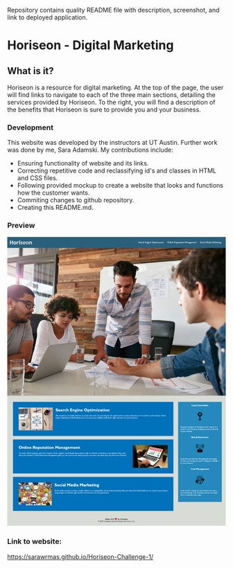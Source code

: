 Repository contains quality README file with description, screenshot, and link to deployed application.

# Horiseon - Digital Marketing

## What is it?
Horiseon is a resource for digital marketing. At the top of the page, the user will
find links to navigate to each of the three main sections, detailing the services 
provided by Horiseon. To the right, you will find a description of the benefits that
Horiseon is sure to provide you and your business.

### Development
This website was developed by the instructors at UT Austin.
Further work was done by me, Sara Adamski. 
My contributions include:
* Ensuring functionality of website and its links.
* Correcting repetitive code and reclassifying id's and classes in HTML and CSS files.
* Following provided mockup to create a website that looks and functions how the customer wants.
* Commiting changes to github repository.
* Creating this README.md.

### Preview
![Screenshot](https://raw.githubusercontent.com/sarawrmas/Horiseon/master/Develop/assets/images/screenshot.png)

### Link to website:
https://sarawrmas.github.io/Horiseon-Challenge-1/